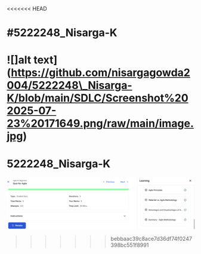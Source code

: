 <<<<<<< HEAD
# \#5222248\_Nisarga-K

!\[]alt text](https://github.com/nisargagowda2004/5222248\_Nisarga-K/blob/main/SDLC/Screenshot%202025-07-23%20171649.png/raw/main/image.jpg)
=======
# 5222248_Nisarga-K
![alt text](https://github.com/nisargagowda2004/5222248_Nisarga-K/blob/main/SDLC/screenshot.jpg?raw=true)


>>>>>>> bebbaac39c8ace7d36df74f0247398bc551f8991



